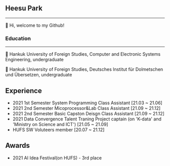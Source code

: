 ## Heesu Park
---
👋 Hi, welcome to my Github!


### Education
---
🦉 Hankuk University of Foreign Studies, Computer and Electronic Systems Engineering, undergraduate

🦉 Hankuk University of Foreign Studies, Deutsches Institut für Dolmetschen und Übersetzen, undergraduate


Experience
---
* 2021 1st Semester System Programming Class Assistant [21.03 ~ 21.06]
* 2021 2nd Semester Micoprocessor&Lab Class Assistant [21.09 ~ 21.12]
* 2021 2nd Semester Basic Capston Deisgn Class Assistant [21.09 ~ 21.12]
* 2021 Data Convergence Talent Traning Project captain (on 'K-data' and 'Ministry on Science and ICT') [21.05 ~ 21.09]
* HUFS SW Voluteers member [20.07 ~ 21.12]


Awards
---
* 2021 AI Idea Festival(on HUFS) - 3rd place
<!---
HEESU-PARK/HEESU-PARK is a ✨ special ✨ repository because its `README.md` (this file) appears on your GitHub profile.
You can click the Preview link to take a look at your changes.
--->
